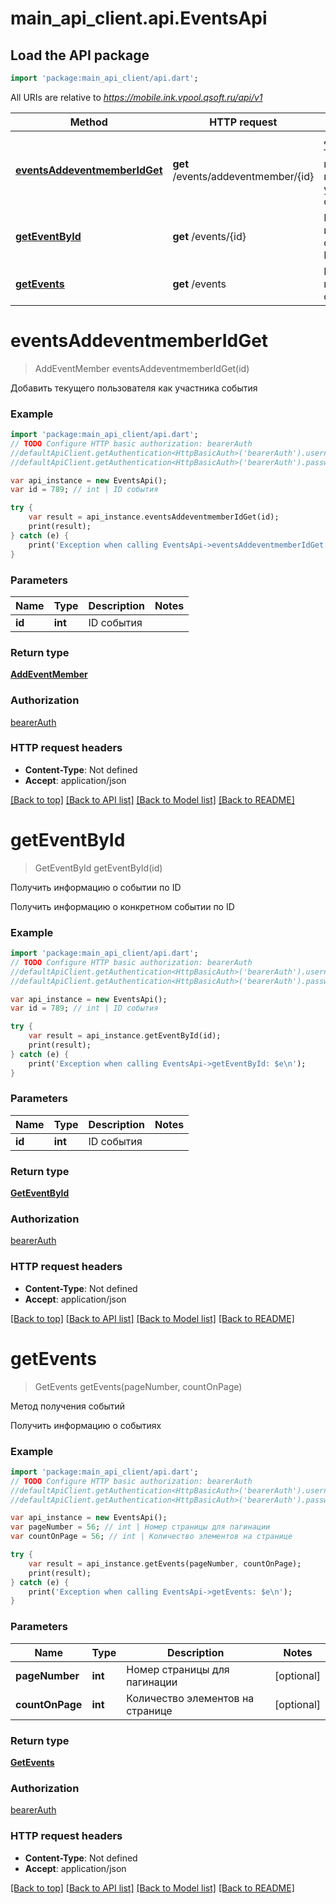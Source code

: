 # main_api_client.api.EventsApi

## Load the API package
```dart
import 'package:main_api_client/api.dart';
```

All URIs are relative to *https://mobile.ink.vpool.qsoft.ru/api/v1*

Method | HTTP request | Description
------------- | ------------- | -------------
[**eventsAddeventmemberIdGet**](EventsApi.md#eventsAddeventmemberIdGet) | **get** /events/addeventmember/{id} | Добавить текущего пользователя как участника события
[**getEventById**](EventsApi.md#getEventById) | **get** /events/{id} | Получить информацию о событии по ID
[**getEvents**](EventsApi.md#getEvents) | **get** /events | Метод получения событий


# **eventsAddeventmemberIdGet**
> AddEventMember eventsAddeventmemberIdGet(id)

Добавить текущего пользователя как участника события

### Example 
```dart
import 'package:main_api_client/api.dart';
// TODO Configure HTTP basic authorization: bearerAuth
//defaultApiClient.getAuthentication<HttpBasicAuth>('bearerAuth').username = 'YOUR_USERNAME'
//defaultApiClient.getAuthentication<HttpBasicAuth>('bearerAuth').password = 'YOUR_PASSWORD';

var api_instance = new EventsApi();
var id = 789; // int | ID события

try { 
    var result = api_instance.eventsAddeventmemberIdGet(id);
    print(result);
} catch (e) {
    print('Exception when calling EventsApi->eventsAddeventmemberIdGet: $e\n');
}
```

### Parameters

Name | Type | Description  | Notes
------------- | ------------- | ------------- | -------------
 **id** | **int**| ID события | 

### Return type

[**AddEventMember**](AddEventMember.md)

### Authorization

[bearerAuth](../README.md#bearerAuth)

### HTTP request headers

 - **Content-Type**: Not defined
 - **Accept**: application/json

[[Back to top]](#) [[Back to API list]](../README.md#documentation-for-api-endpoints) [[Back to Model list]](../README.md#documentation-for-models) [[Back to README]](../README.md)

# **getEventById**
> GetEventById getEventById(id)

Получить информацию о событии по ID

Получить информацию о конкретном событии по ID

### Example 
```dart
import 'package:main_api_client/api.dart';
// TODO Configure HTTP basic authorization: bearerAuth
//defaultApiClient.getAuthentication<HttpBasicAuth>('bearerAuth').username = 'YOUR_USERNAME'
//defaultApiClient.getAuthentication<HttpBasicAuth>('bearerAuth').password = 'YOUR_PASSWORD';

var api_instance = new EventsApi();
var id = 789; // int | ID события

try { 
    var result = api_instance.getEventById(id);
    print(result);
} catch (e) {
    print('Exception when calling EventsApi->getEventById: $e\n');
}
```

### Parameters

Name | Type | Description  | Notes
------------- | ------------- | ------------- | -------------
 **id** | **int**| ID события | 

### Return type

[**GetEventById**](GetEventById.md)

### Authorization

[bearerAuth](../README.md#bearerAuth)

### HTTP request headers

 - **Content-Type**: Not defined
 - **Accept**: application/json

[[Back to top]](#) [[Back to API list]](../README.md#documentation-for-api-endpoints) [[Back to Model list]](../README.md#documentation-for-models) [[Back to README]](../README.md)

# **getEvents**
> GetEvents getEvents(pageNumber, countOnPage)

Метод получения событий

Получить информацию о событиях

### Example 
```dart
import 'package:main_api_client/api.dart';
// TODO Configure HTTP basic authorization: bearerAuth
//defaultApiClient.getAuthentication<HttpBasicAuth>('bearerAuth').username = 'YOUR_USERNAME'
//defaultApiClient.getAuthentication<HttpBasicAuth>('bearerAuth').password = 'YOUR_PASSWORD';

var api_instance = new EventsApi();
var pageNumber = 56; // int | Номер страницы для пагинации
var countOnPage = 56; // int | Количество элементов на странице

try { 
    var result = api_instance.getEvents(pageNumber, countOnPage);
    print(result);
} catch (e) {
    print('Exception when calling EventsApi->getEvents: $e\n');
}
```

### Parameters

Name | Type | Description  | Notes
------------- | ------------- | ------------- | -------------
 **pageNumber** | **int**| Номер страницы для пагинации | [optional] 
 **countOnPage** | **int**| Количество элементов на странице | [optional] 

### Return type

[**GetEvents**](GetEvents.md)

### Authorization

[bearerAuth](../README.md#bearerAuth)

### HTTP request headers

 - **Content-Type**: Not defined
 - **Accept**: application/json

[[Back to top]](#) [[Back to API list]](../README.md#documentation-for-api-endpoints) [[Back to Model list]](../README.md#documentation-for-models) [[Back to README]](../README.md)

